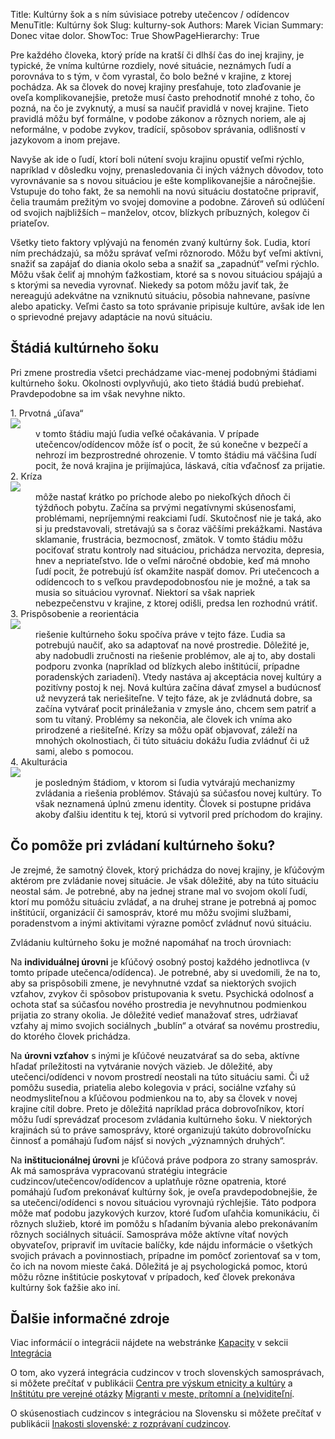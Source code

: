 Title: Kultúrny šok a s ním súvisiace potreby utečencov / odídencov
MenuTitle: Kultúrny šok
Slug: kulturny-sok
Authors: Marek Vician
Summary: Donec vitae dolor.
ShowToc: True
ShowPageHierarchy: True

Pre každého človeka, ktorý príde na kratší či dlhší čas do inej krajiny, je typické, že vníma kultúrne rozdiely, nové situácie, neznámych ľudí a porovnáva to s tým, v čom vyrastal, čo bolo bežné v krajine, z ktorej pochádza. Ak sa človek do novej krajiny presťahuje, toto zlaďovanie je oveľa komplikovanejšie, pretože musí často prehodnotiť mnohé z toho, čo pozná, na čo je zvyknutý, a musí sa naučiť pravidlá v novej krajine. Tieto pravidlá môžu byť formálne, v podobe zákonov a rôznych noriem, ale aj neformálne, v podobe zvykov, tradícií, spôsobov správania, odlišností v jazykovom a inom prejave.

Navyše ak ide o ľudí, ktorí boli nútení svoju krajinu opustiť veľmi rýchlo, napríklad v dôsledku vojny, prenasledovania či iných vážnych dôvodov, toto vyrovnávanie sa s novou situáciou je ešte komplikovanejšie a náročnejšie. Vstupuje do toho fakt, že sa nemohli na novú situáciu dostatočne pripraviť, čelia traumám prežitým vo svojej domovine a podobne. Zároveň sú odlúčení od svojich najbližších – manželov, otcov, blízkych príbuzných, kolegov či priateľov.

Všetky tieto faktory vplývajú na fenomén zvaný <span class="highlight">kultúrny šok</span>. Ľudia, ktorí ním prechádzajú, sa môžu správať veľmi rôznorodo. Môžu byť veľmi aktívni, snažiť sa zapájať do diania okolo seba a snažiť sa „zapadnúť“ veľmi rýchlo. Môžu však čeliť aj mnohým ťažkostiam, ktoré sa s novou situáciou spájajú a s ktorými sa nevedia vyrovnať. Niekedy sa potom môžu javiť tak, že nereagujú adekvátne na vzniknutú situáciu, pôsobia nahnevane, pasívne alebo apaticky. Veľmi často sa toto správanie pripisuje kultúre, avšak ide len o sprievodné prejavy adaptácie na novú situáciu.

## Štádiá kultúrneho šoku

Pri zmene prostredia všetci prechádzame viac-menej podobnými štádiami kultúrneho šoku. Okolnosti ovplyvňujú, ako tieto štádiá budú prebiehať. Pravdepodobne sa im však nevyhne nikto.

<dl class="mt-4">

<div class="description mb-4 lh-sm p-4">
<div class="row mb-4">
    <div class="col-11">
        <dt class="fs-4 pt-2">1. Prvotná „úľava“</dt>
    </div>
    <div class="col-1">
        <img class="w-100" src="/static/images/process.png">
    </div>
</div>
<dd>
v tomto štádiu majú ľudia veľké očakávania. V prípade utečencov/odídencov môže ísť o pocit, že sú konečne v bezpečí a nehrozí im bezprostredné ohrozenie. V tomto štádiu má väčšina ľudí pocit, že nová krajina je prijímajúca, láskavá, cítia vďačnosť za prijatie.
</dd>
</div>

<div class="mb-3" style="text-align:center"><i class="fa-regular fa-circle-down display-4" style="color: #3765A3;"></i></div>

<div class="description mb-4 lh-sm p-4">
<div class="row mb-4">
    <div class="col-11">
        <dt class="fs-4 pt-2">2. Kríza</dt>
    </div>
    <div class="col-1">
        <img class="w-100" src="/static/images/process.png">
    </div>
</div>
<dd>
    môže nastať krátko po príchode alebo po niekoľkých dňoch či týždňoch pobytu. Začína sa prvými negatívnymi skúsenosťami, problémami, nepríjemnými reakciami ľudí. Skutočnosť nie je taká, ako si ju predstavovali, stretávajú sa s čoraz väčšími prekážkami. Nastáva sklamanie, frustrácia, bezmocnosť, zmätok. V tomto štádiu môžu pociťovať stratu kontroly nad situáciou, prichádza nervozita, depresia, hnev a nepriateľstvo. Ide o veľmi náročné obdobie, keď má mnoho ľudí pocit, že potrebujú ísť okamžite naspäť domov. Pri utečencoch a odídencoch to s veľkou pravdepodobnosťou nie je možné, a tak sa musia so situáciou vyrovnať. Niektorí sa však napriek nebezpečenstvu v krajine, z ktorej odišli, predsa len rozhodnú vrátiť.
</dd>
</div>

<div class="mb-3" style="text-align:center"><i class="fa-regular fa-circle-down display-4" style="color: #3765A3;"></i></div>

<div class="description mb-4 lh-sm p-4">
<div class="row mb-4">
    <div class="col-11">
        <dt class="fs-4 pt-2">3. Prispôsobenie a reorientácia</dt>
    </div>
    <div class="col-1">
        <img class="w-100" src="/static/images/process.png">
    </div>
</div>
<dd>
riešenie kultúrneho šoku spočíva práve v tejto fáze. Ľudia sa potrebujú naučiť, ako sa adaptovať na nové prostredie. Dôležité je, aby nadobudli zručnosti na riešenie problémov, ale aj to, aby dostali podporu zvonka (napríklad od blízkych alebo inštitúcií, prípadne poradenských zariadení). Vtedy nastáva aj akceptácia novej kultúry a pozitívny postoj k nej. Nová kultúra začína dávať zmysel a budúcnosť už nevyzerá tak neriešiteľne. V tejto fáze, ak je zvládnutá dobre, sa začína vytvárať pocit prináležania v zmysle áno, chcem sem patriť a som tu vítaný. Problémy sa nekončia, ale človek ich vníma ako prirodzené a riešiteľné. Krízy sa môžu opäť objavovať, záleží na mnohých okolnostiach, či túto situáciu dokážu ľudia zvládnuť či už sami, alebo s pomocou.
</dd>
</div>

<div class="mb-3" style="text-align:center"><i class="fa-regular fa-circle-down display-4" style="color: #3765A3;"></i></div>

<div class="description mb-5 lh-sm p-4">
<div class="row mb-4">
    <div class="col-11">
        <dt class="fs-4 pt-2">4. Akulturácia</dt>
    </div>
    <div class="col-1">
        <img class="w-100" src="/static/images/process.png">
    </div>
</div>
<dd>
je posledným štádiom, v ktorom si ľudia vytvárajú mechanizmy zvládania a riešenia problémov. Stávajú sa súčasťou novej kultúry. To však neznamená úplnú zmenu identity. Človek si postupne pridáva akoby ďalšiu identitu k tej, ktorú si vytvoril pred príchodom do krajiny.
</dd>
</div>

</dl>

## Čo pomôže pri zvládaní kultúrneho šoku?

Je zrejmé, že samotný človek, ktorý prichádza do novej krajiny, je kľúčovým aktérom pre zvládanie novej situácie. Je však dôležité, aby na túto situáciu neostal sám. Je potrebné, aby na jednej strane mal vo svojom okolí ľudí, ktorí mu pomôžu situáciu zvládať, a na druhej strane je potrebná aj pomoc inštitúcií, organizácií či samospráv, ktoré mu môžu svojimi službami, poradenstvom a inými aktivitami výrazne pomôcť zvládnuť novú situáciu. 

Zvládaniu kultúrneho šoku je možné napomáhať na troch úrovniach:

Na <strong class="highlight">individuálnej úrovni</strong> je kľúčový osobný postoj každého jednotlivca (v tomto prípade utečenca/odídenca). Je potrebné, aby si uvedomili, že na to, aby sa prispôsobili zmene, je nevyhnutné vzdať sa niektorých svojich vzťahov, zvykov či spôsobov pristupovania k svetu. Psychická odolnosť a ochota stať sa súčasťou nového prostredia je nevyhnutnou podmienkou prijatia zo strany okolia. Je dôležité vedieť manažovať stres, udržiavať vzťahy aj mimo svojich sociálnych „bublín“ a otvárať sa novému prostrediu, do ktorého človek prichádza.

Na <strong class="highlight">úrovni vzťahov</strong> s inými je kľúčové neuzatvárať sa do seba, aktívne hľadať príležitosti na vytváranie nových väzieb. Je dôležité, aby utečenci/odídenci v novom prostredí neostali na túto situáciu sami. Či už pomôžu susedia, priatelia alebo kolegovia v práci, sociálne vzťahy sú neodmysliteľnou a kľúčovou podmienkou na to, aby sa človek v novej krajine cítil dobre. Preto je dôležitá napríklad práca dobrovoľníkov, ktorí môžu ľudí sprevádzať procesom zvládania kultúrneho šoku. V niektorých krajinách sú to práve samosprávy, ktoré organizujú takúto dobrovoľnícku činnosť a pomáhajú ľuďom nájsť si nových „významných druhých“.

Na <strong class="highlight">inštitucionálnej úrovni</strong> je kľúčová práve podpora zo strany samospráv. Ak má samospráva vypracovanú stratégiu integrácie cudzincov/utečencov/odídencov a uplatňuje rôzne opatrenia, ktoré pomáhajú ľuďom prekonávať kultúrny šok, je oveľa pravdepodobnejšie, že sa utečenci/odídenci s novou situáciou vyrovnajú rýchlejšie. Táto podpora môže mať podobu jazykových kurzov, ktoré ľuďom uľahčia komunikáciu, či rôznych služieb, ktoré im pomôžu s hľadaním bývania alebo prekonávaním rôznych sociálnych situácií. Samospráva môže aktívne vítať nových obyvateľov, pripraviť im uvítacie balíčky, kde nájdu informácie o všetkých svojich právach a povinnostiach, prípadne im pomôcť zorientovať sa v tom, čo ich na novom mieste čaká. Dôležitá je aj psychologická pomoc, ktorú môžu rôzne inštitúcie poskytovať v prípadoch, keď človek prekonáva kultúrny šok ťažšie ako iní.

## Ďalšie informačné zdroje

Viac informácií o integrácii nájdete na webstránke [Kapacity](https://www.kapacity.sk) v sekcii [Integrácia](https://www.kapacity.sk/informacia/integracia/)

O tom, ako vyzerá integrácia cudzincov v troch slovenských samosprávach, si môžete prečítať v publikácii [Centra pre výskum etnicity a kultúry](http://cvek.sk/) a [Inštitútu pre verejné otázky](https://www.ivo.sk) [Migranti v meste, prítomní a (ne)viditeľní](http://www.ivo.sk/buxus/docs//publikacie/subory/Migranti_v_meste.pdf).

O skúsenostiach cudzincov s integráciou na Slovensku si môžete prečítať v publikácii [Inakosti slovenské: z rozprávaní cudzincov](http://cvek.sk/wp-content/uploads/2016/10/INAKOSTI-SLOVENSKE_SVK.pdf).
